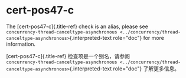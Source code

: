 # cert-pos47-c

The [cert-pos47-c]{.title-ref} check is an alias, please see  
`concurrency-thread-canceltype-asynchronous <../concurrency/thread-canceltype-asynchronous>`{.interpreted-text role="doc"} for more information.

[cert-pos47-c]{.title-ref} 检查项是一个别名，请参阅  
`concurrency-thread-canceltype-asynchronous <../concurrency/thread-canceltype-asynchronous>`{.interpreted-text role="doc"} 了解更多信息。
